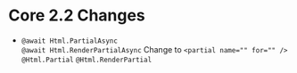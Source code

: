 
# Core 2.2 Changes

* ```@await Html.PartialAsync```      
  ```@await Html.RenderPartialAsync```   Change to   ```<partial name="" for="" />```
  ```@Html.Partial```
  ```@Html.RenderPartial``` 

